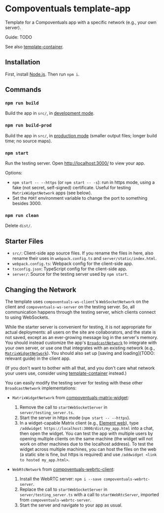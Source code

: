 # Compoventuals template-app

Template for a Compoventuals app with a specific network (e.g., your own server).

Guide: TODO

See also [template-container](TODO).

## Installation

First, install [Node.js](https://nodejs.org/). Then run `npm i`.

## Commands

### `npm run build`

Build the app in `src/`, in [development mode](https://webpack.js.org/guides/development/).

### `npm run build-prod`

Build the app in `src/`, in [production mode](https://webpack.js.org/guides/production/) (smaller output files; longer build time; no source maps).

### `npm start`

Run the testing server. Open [http://localhost:3000/](http://localhost:3000/) to view your app.

Options:

- `npm start -- --https` (or `npm start -- -s`): run in https mode, using a fake (not secret, self-signed) certificate. Useful for testing `MatrixWidgetNetwork` apps (see below).
- Set the `PORT` environment variable to change the port to something besides 3000.

### `npm run clean`

Delete `dist/`.

## Starter Files

- `src/`: Client-side app source files. If you rename the files in here, also rename their uses in `webpack.config.ts` and `server/static/index.html`.
- `webpack.config.ts`: Webpack config for the client-side app.
- `tsconfig.json`: TypeScript config for the client-side app.
- `server/`: Source for the testing server used by `npm start`.

## Changing the Network

The template uses `compoventuals-ws-client`'s `WebSocketNetwork` on the client and `compoventuals-ws-server` on the testing server. So, all communication happens through the testing server, which clients connect to using WebSockets.

While the starter server is convenient for testing, it is not appropriate for actual deployments: all users on the site are collaborators, and the state is not saved, except as an ever-growing message log in the server's memory. You should instead customize the app's [`BroadcastNetwork`](TODO) to integrate with your own server, or use one that integrates with an existing network (e.g., [`MatrixWidgetNetwork`](TODO)). You should also set up [saving and loading](TODO: relevant guide) in the client app.

(If you don't want to bother with all that, and you don't care what network your users use, consider using [template-container](TODO) instead.)

You can easily modify the testing server for testing with these other `BroadcastNetwork` implementations:

- `MatrixWidgetNetwork` from [compoventuals-matrix-widget](TODO):

  1. Remove the call to `startWebSocketServer` in `server/testing_server.ts`.
  2. Start the server in https mode (`npm start -- --https`).
  3. In a widget-capable Matrix client (e.g., [Element web](https://app.element.io/)), type `/addwidget https://localhost:3000/dist/my_app.html` into a chat, then open the widget. You can test the app with multiple users by opening multiple clients on the same machine (the widget will not work on other machines due to the localhost address). To test the widget across multiple machines, you can host the files on the web (a static site is fine, but https is required) and use `/addwidget <link to hosted my_app.html>`.

- `WebRtcNetwork` from [compoventuals-webrtc-client](TODO):
  1. Install the WebRTC server: `npm i --save compoventuals-webrtc-server`.
  2. Replace the call to `startWebSocketServer` in `server/testing_server.ts` with a call to `startWebRtcServer`, imported from `compoventuals-webrtc-server`.
  3. Start the server and navigate to your app as usual.
